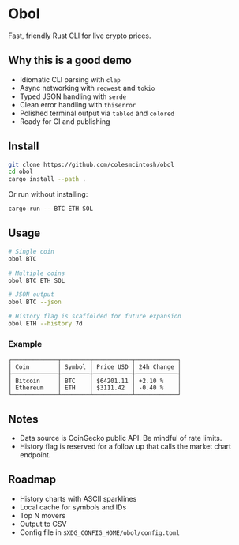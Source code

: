 # Obol

Fast, friendly Rust CLI for live crypto prices.

## Why this is a good demo

- Idiomatic CLI parsing with `clap`
- Async networking with `reqwest` and `tokio`
- Typed JSON handling with `serde`
- Clean error handling with `thiserror`
- Polished terminal output via `tabled` and `colored`
- Ready for CI and publishing

## Install

```bash
git clone https://github.com/colesmcintosh/obol
cd obol
cargo install --path .
```

Or run without installing:

```bash
cargo run -- BTC ETH SOL
```

## Usage

```bash
# Single coin
obol BTC

# Multiple coins
obol BTC ETH SOL

# JSON output
obol BTC --json

# History flag is scaffolded for future expansion
obol ETH --history 7d
```

### Example

```
┌─────────────┬────────┬───────────┬────────────┐
│ Coin        │ Symbol │ Price USD │ 24h Change │
├─────────────┼────────┼───────────┼────────────┤
│ Bitcoin     │ BTC    │ $64201.11 │ +2.10 %    │
│ Ethereum    │ ETH    │ $3111.42  │ -0.40 %    │
└─────────────┴────────┴───────────┴────────────┘
```

## Notes

* Data source is CoinGecko public API. Be mindful of rate limits.
* History flag is reserved for a follow up that calls the market chart endpoint.

## Roadmap

* History charts with ASCII sparklines
* Local cache for symbols and IDs
* Top N movers
* Output to CSV
* Config file in `$XDG_CONFIG_HOME/obol/config.toml`
